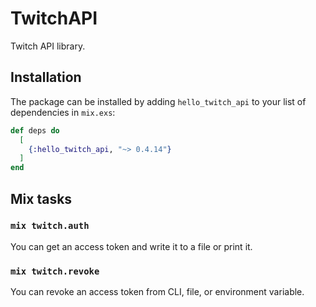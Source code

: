 # TwitchAPI

Twitch API library.

## Installation

The package can be installed by adding `hello_twitch_api` to your list of dependencies in `mix.exs`:

```elixir
def deps do
  [
    {:hello_twitch_api, "~> 0.4.14"}
  ]
end
```

## Mix tasks

### `mix twitch.auth`

You can get an access token and write it to a file or print it.

### `mix twitch.revoke`

You can revoke an access token from CLI, file, or environment variable.
